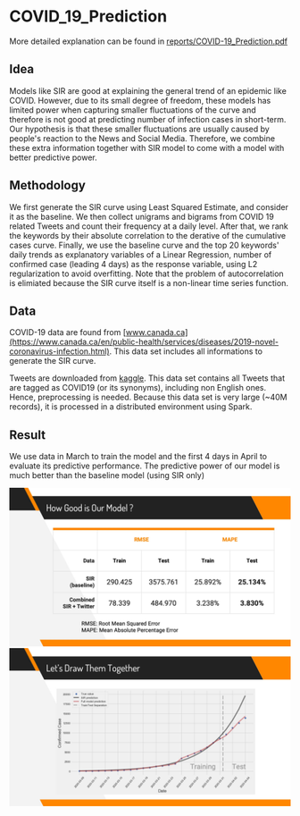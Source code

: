 # COVID_19_Prediction

More detailed explanation can be found in [reports/COVID-19_Prediction.pdf](./reports/COVID-19_Prediction.pdf)

## Idea

Models like SIR are good at explaining the general trend of an epidemic like COVID. However, due to its small degree of freedom, these models has limited power when capturing smaller fluctuations of the curve and therefore is not good at predicting number of infection cases in short-term. Our hypothesis is that these smaller fluctuations are usually caused by people's reaction to the News and Social Media. Therefore, we combine these extra information together with SIR model to come with a model with better predictive power.

## Methodology

We first generate the SIR curve using Least Squared Estimate, and consider it as the baseline. We then collect unigrams and bigrams from COVID 19 related Tweets and count their frequency at a daily level. After that, we rank the keywords by their absolute correlation to the derative of the cumulative cases curve. Finally, we use the baseline curve and the top 20 keywords' daily trends as explanatory variables of a Linear Regression, number of confirmed case (leading 4 days) as the response variable, using L2 regularization to avoid overfitting. Note that the problem of autocorrelation is elimiated because the SIR curve itself is a non-linear time series function.

## Data

COVID-19 data are found from [www.canada.ca](https://www.canada.ca/en/public-health/services/diseases/2019-novel-coronavirus-infection.html). This data set includes all informations to generate the SIR curve.

Tweets are downloaded from [kaggle](https://www.kaggle.com/smid80/coronavirus-covid19-tweets). This data set contains all Tweets that are tagged as COVID19 (or its synonyms), including non English ones. Hence, preprocessing is needed. Because this data set is very large (~40M records), it is processed in a distributed environment using Spark.

## Result

We use data in March to train the model and the first 4 days in April to evaluate its predictive performance. The predictive power of our model is much better than the baseline model (using SIR only)
  
![image2](./reports/img/image2.jpg)
![image1](./reports/img/image1.jpg)



